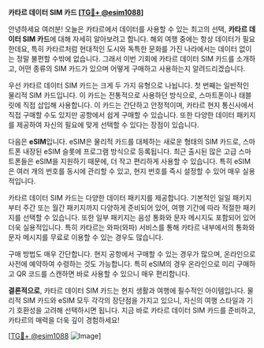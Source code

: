**카타르 데이터 SIM 카드 [[TG💪+ @esim1088](https://t.me/s/esim1088)]**

안녕하세요 여러분! 오늘은 카타르에서 데이터를 사용할 수 있는 최고의 선택, **카타르 데이터 SIM 카드**에 대해 자세히 알아보려고 합니다. 해외 여행 중에는 항상 데이터가 필요한데요, 특히 카타르처럼 현대적인 도시와 독특한 문화를 가진 나라에서는 데이터 없이는 정말 불편할 수밖에 없습니다. 그래서 이번 기회에 카타르 데이터 SIM 카드를 소개하고, 어떤 종류의 SIM 카드가 있으며 어떻게 구매하고 사용하는지 알려드리겠습니다.

우선 카타르 데이터 SIM 카드는 크게 두 가지 유형으로 나뉩니다. 첫 번째는 일반적인 물리적 SIM 카드입니다. 이 카드는 전통적으로 사용하던 방식으로, 스마트폰이나 태블릿에 직접 삽입해 사용합니다. 이 카드는 간단하고 안정적이며, 카타르 현지 통신사에서 직접 구매할 수도 있지만 공항에서 쉽게 구매할 수 있습니다. 또한 다양한 데이터 패키지를 제공하여 자신의 필요에 맞게 선택할 수 있다는 장점이 있습니다.

다음은 **eSIM**입니다. eSIM은 물리적 카드를 대체하는 새로운 형태의 SIM 카드로, 스마트폰 내장된 eSIM 슬롯에 프로그램 방식으로 등록됩니다. 최근 출시된 많은 고급 스마트폰들은 eSIM을 지원하기 때문에, 더 작고 편리하게 사용할 수 있습니다. 특히 eSIM은 여러 개의 번호를 동시에 관리할 수 있고, 현지 번호를 즉시 설정할 수 있어 매우 실용적입니다.

카타르 데이터 SIM 카드는 다양한 데이터 패키지를 제공합니다. 기본적인 일일 패키지부터 주간 또는 월간 패키지까지 다양하게 준비되어 있어, 여행 기간에 따라 적절한 패키지를 선택할 수 있습니다. 또한 일부 패키지는 음성 통화와 문자 메시지도 포함되어 있어 더욱 실용적입니다. 특히 카타르는 와파(와파) 서비스를 통해 카타르 내부에서의 통화와 문자 메시지를 무료로 이용할 수 있는 경우도 많습니다.

구매 방법도 매우 간단합니다. 현지 공항에서 구매할 수 있는 경우가 많으며, 온라인으로 사전에 예약하여 수령하는 것도 가능합니다. 특히 eSIM의 경우 온라인으로 미리 구매하고 QR 코드를 스캔하면 바로 사용할 수 있으니 매우 편리합니다.

**결론적으로**, 카타르 데이터 SIM 카드는 현지 생활과 여행에 필수적인 아이템입니다. 물리적 SIM 카드와 eSIM 모두 각각의 장단점을 가지고 있으니, 자신의 여행 스타일과 기기 호환성을 고려해 선택하시면 됩니다. 지금 바로 카타르 데이터 SIM 카드를 준비하고, 카타르의 매력을 더욱 깊이 경험하세요!

[[TG💪+ @esim1088](https://t.me/s/esim1088) ![Image](https://i.postimg.cc/Y0z9fWf4/image.png)]